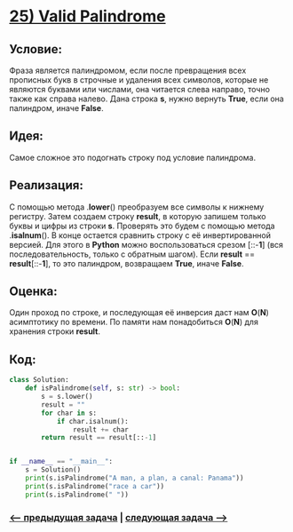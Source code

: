 # [**25) Valid Palindrome**](https://leetcode.com/problems/valid-palindrome/description/)

## **Условие:**

Фраза является палиндромом, если после превращения всех прописных букв в строчные и удаления всех символов, которые не являются буквами или числами, она читается слева направо, точно также как справа налево. Дана строка **s**, нужно вернуть **True**, если она палиндром, иначе **False**.

## **Идея:**

Самое сложное это подогнать строку под условие палиндрома.

## **Реализация:**

С помощью метода .**lower**() преобразуем все символы к нижнему регистру. Затем создаем строку **result**, в которую запишем только буквы и цифры из строки **s**. Проверять это будем с помощью метода .**isalnum**(). В конце остается сравнить строку с её инвертированной версией. Для этого в **Python** можно воспользоваться срезом [::-**1**] (вся последовательность, только с обратным шагом). Если **result** == **result**[::-**1**], то это палиндром, возвращаем **True**, иначе **False**.



## **Оценка:**

Один проход по строке, и последующая её инверсия даст нам **O**(**N**) асимптотику по времени. По памяти нам понадобиться **O**(**N**) для хранения строки **result**.

## Код:
```python
class Solution:
    def isPalindrome(self, s: str) -> bool:
        s = s.lower()
        result = ""
        for char in s:
            if char.isalnum():
                result += char
        return result == result[::-1]


if __name__ == "__main__":
    s = Solution()
    print(s.isPalindrome("A man, a plan, a canal: Panama"))
    print(s.isPalindrome("race a car"))
    print(s.isPalindrome(" "))

```

### [<-- предыдущая задача](https://github.com/TAskMAster339/PythonAlgorithms/tree/main/24.Text%20Justification) | [следующая задача -->](https://github.com/TAskMAster339/PythonAlgorithms/tree/main/26.Is%20Subsequence)
